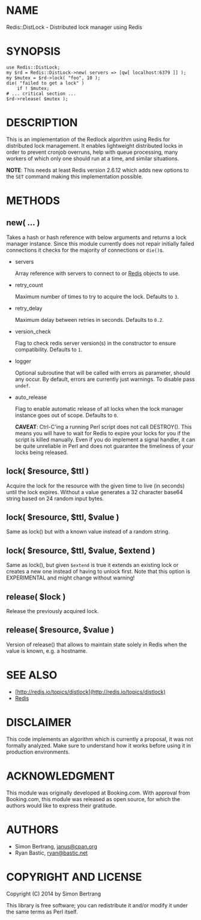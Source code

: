 # NAME

Redis::DistLock - Distributed lock manager using Redis

# SYNOPSIS

    use Redis::DistLock;
    my $rd = Redis::DistLock->new( servers => [qw[ localhost:6379 ]] );
    my $mutex = $rd->lock( "foo", 10 );
    die( "failed to get a lock" )
        if ! $mutex;
    # ... critical section ...
    $rd->release( $mutex );

# DESCRIPTION

This is an implementation of the Redlock algorithm using Redis for distributed
lock management. It enables lightweight distributed locks in order to prevent
cronjob overruns, help with queue processing, many workers of which only one
should run at a time, and similar situations.

**NOTE**: This needs at least Redis version 2.6.12 which adds new options
to the `SET` command making this implementation possible.

# METHODS

## new( ... )

Takes a hash or hash reference with below arguments and returns a lock manager
instance. Since this module currently does not repair initially failed
connections it checks for the majority of connections or `die()`s.

- servers

    Array reference with servers to connect to or [Redis](https://metacpan.org/pod/Redis) objects to use.

- retry\_count

    Maximum number of times to try to acquire the lock. Defaults to `3`.

- retry\_delay

    Maximum delay between retries in seconds. Defaults to `0.2`.

- version\_check

    Flag to check redis server version(s) in the constructor to ensure compatibility.
    Defaults to `1`.

- logger

    Optional subroutine that will be called with errors as parameter, should any occur.
    By default, errors are currently just warnings. To disable pass `undef`.

- auto\_release

    Flag to enable automatic release of all locks when the lock manager instance
    goes out of scope. Defaults to `0`.

    **CAVEAT**: Ctrl-C'ing a running Perl script does not call DESTROY().
    This means you will have to wait for Redis to expire your locks for you if the script is killed manually.
    Even if you do implement a signal handler, it can be quite unreliable in Perl and does not guarantee
    the timeliness of your locks being released.

## lock( $resource, $ttl )

Acquire the lock for the resource with the given time to live (in seconds)
until the lock expires. Without a value generates a 32 character base64
string based on 24 random input bytes.

## lock( $resource, $ttl, $value )

Same as lock() but with a known value instead of a random string.

## lock( $resource, $ttl, $value, $extend )

Same as lock(), but given `$extend` is true it extends an existing
lock or creates a new one instead of having to unlock first.
Note that this option is EXPERIMENTAL and might change without warning!

## release( $lock )

Release the previously acquired lock.

## release( $resource, $value )

Version of release() that allows to maintain state solely in Redis when
the value is known, e.g. a hostname.

# SEE ALSO

- [http://redis.io/topics/distlock](http://redis.io/topics/distlock)
- [Redis](https://metacpan.org/pod/Redis)

# DISCLAIMER

This code implements an algorithm which is currently a proposal, it was not
formally analyzed. Make sure to understand how it works before using it in
production environments.

# ACKNOWLEDGMENT

This module was originally developed at Booking.com. With approval from
Booking.com, this module was released as open source, for which the authors
would like to express their gratitude.

# AUTHORS

- Simon Bertrang, <janus@cpan.org>
- Ryan Bastic, <ryan@bastic.net>

# COPYRIGHT AND LICENSE

Copyright (C) 2014 by Simon Bertrang

This library is free software; you can redistribute it and/or modify
it under the same terms as Perl itself.
